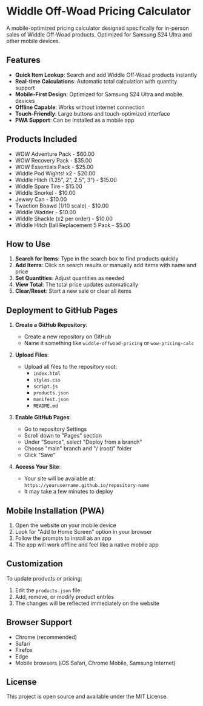 # Widdle Off-Woad Pricing Calculator

A mobile-optimized pricing calculator designed specifically for in-person sales of Widdle Off-Woad products. Optimized for Samsung S24 Ultra and other mobile devices.

## Features

- **Quick Item Lookup**: Search and add Widdle Off-Woad products instantly
- **Real-time Calculations**: Automatic total calculation with quantity support
- **Mobile-First Design**: Optimized for Samsung S24 Ultra and mobile devices
- **Offline Capable**: Works without internet connection
- **Touch-Friendly**: Large buttons and touch-optimized interface
- **PWA Support**: Can be installed as a mobile app

## Products Included

- WOW Adventure Pack - $60.00
- WOW Recovery Pack - $35.00
- WOW Essentials Pack - $25.00
- Widdle Pod Wights! x2 - $20.00
- Widdle Hitch (1.25", 2", 2.5", 3") - $15.00
- Widdle Spare Tire - $15.00
- Widdle Snorkel - $10.00
- Jewwy Can - $10.00
- Twaction Boawd (1/10 scale) - $10.00
- Widdle Wadder - $10.00
- Widdle Shackle (x2 per order) - $10.00
- Widdle Hitch Ball Replacement 5 Pack - $5.00

## How to Use

1. **Search for Items**: Type in the search box to find products quickly
2. **Add Items**: Click on search results or manually add items with name and price
3. **Set Quantities**: Adjust quantities as needed
4. **View Total**: The total price updates automatically
5. **Clear/Reset**: Start a new sale or clear all items

## Deployment to GitHub Pages

1. **Create a GitHub Repository**:
   - Create a new repository on GitHub
   - Name it something like `widdle-offwoad-pricing` or `wow-pricing-calc`

2. **Upload Files**:
   - Upload all files to the repository root:
     - `index.html`
     - `styles.css`
     - `script.js`
     - `products.json`
     - `manifest.json`
     - `README.md`

3. **Enable GitHub Pages**:
   - Go to repository Settings
   - Scroll down to "Pages" section
   - Under "Source", select "Deploy from a branch"
   - Choose "main" branch and "/ (root)" folder
   - Click "Save"

4. **Access Your Site**:
   - Your site will be available at: `https://yourusername.github.io/repository-name`
   - It may take a few minutes to deploy

## Mobile Installation (PWA)

1. Open the website on your mobile device
2. Look for "Add to Home Screen" option in your browser
3. Follow the prompts to install as an app
4. The app will work offline and feel like a native mobile app

## Customization

To update products or pricing:
1. Edit the `products.json` file
2. Add, remove, or modify product entries
3. The changes will be reflected immediately on the website

## Browser Support

- Chrome (recommended)
- Safari
- Firefox
- Edge
- Mobile browsers (iOS Safari, Chrome Mobile, Samsung Internet)

## License

This project is open source and available under the MIT License.
